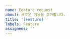 ```yaml
---
name: Feature request
about: 새로운 기능을 추가합니다.
title: '[Feature] '
labels: Feature
assignees: ''
---
```

